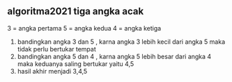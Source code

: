 ## algoritma2021 tiga angka acak

3 = angka pertama
5 = angka kedua
4 = angka ketiga

1. bandingkan angka 3 dan 5 , karna angka 3 lebih kecil dari angka 5 maka tidak perlu bertukar tempat
2. bandingkan angka 5 dan 4 , karna angka 5 lebih besar dari angka 4 maka keduanya saling bertukar yaitu 4,5
3. hasil akhir menjadi 3,4,5 
